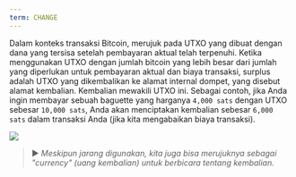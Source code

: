 ```yaml
---
term: CHANGE
---
```


Dalam konteks transaksi Bitcoin, merujuk pada UTXO yang dibuat dengan dana yang tersisa setelah pembayaran aktual telah terpenuhi. Ketika menggunakan UTXO dengan jumlah bitcoin yang lebih besar dari jumlah yang diperlukan untuk pembayaran aktual dan biaya transaksi, surplus adalah UTXO yang dikembalikan ke alamat internal dompet, yang disebut alamat kembalian. Kembalian mewakili UTXO ini. Sebagai contoh, jika Anda ingin membayar sebuah baguette yang harganya `4,000 sats` dengan UTXO sebesar `10,000 sats`, Anda akan menciptakan kembalian sebesar `6,000 sats` dalam transaksi Anda (jika kita mengabaikan biaya transaksi).

![](../../dictionnaire/assets/16.png)

> ► *Meskipun jarang digunakan, kita juga bisa merujuknya sebagai "currency" (uang kembalian) untuk berbicara tentang kembalian.*